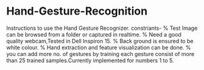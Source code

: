 # Hand-Gesture-Recognition
Instructions to use the Hand Gesture Recognizer.
constriants-
% Test Image can be browsed from a folder or captured in realtime.
% Need a good quality webcam,Tested in Dell Inspiron 15. 
% Back ground is ensured to be white colour.
% Hand extraction and feature visualization can be done.
% you can add more no. of gestures by training each gesture consist of more 
than 25 trained samples.Currently implemented for numbers 1 to 5.
